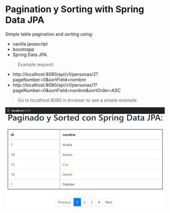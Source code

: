 # Pagination y Sorting with Spring Data JPA

Simple table pagination and sorting using:
- vanilla javascript
- boostrapp
- Spring Data JPA.

> Example request:
- http://localhost:8080/api/v1/personas/2?pageNumber=0&sortField=nombre
- http://localhost:8080/api/v1/personas/1?pageNumber=0&sortField=nombre&sortOrder=ASC

> Go to localhost:8080 in browser to see a simple example:

![Alt text](https://github.com/estebanbri/spring-data-jpa-pagination-and-sorting/blob/master/preview.png?raw=true "Welcome")
